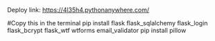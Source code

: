 Deploy link:
https://4l35h4.pythonanywhere.com/

#Copy this in the terminal
pip install flask flask_sqlalchemy flask_login flask_bcrypt flask_wtf wtforms email_validator
pip install pillow
